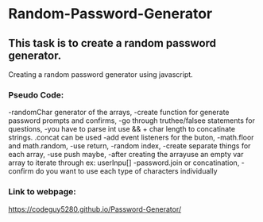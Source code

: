 # Random-Password-Generator

## This task is to create a random password generator.
  Creating a random password generator using javascript. 
  
### Pseudo Code:

-randomChar generator of the arrays,
-create function for generate password prompts and confirms,
-go through truthee/falsee statements for questions,
-you have to parse int use && + char length to concatinate strings. .concat can be used
-add event listeners for the buton,
-math.floor and math.random,
-use return,
-random index,
-create separate things for each array,
-use push maybe,
-after creating the arrayuse an empty var array to iterate through ex: userInpu[] -password.join or concatination,
-confirm do you want to use each type of characters individually

### Link to webpage:

https://codeguy5280.github.io/Password-Generator/
